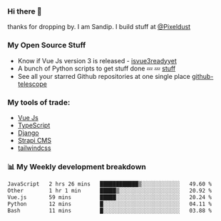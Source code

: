 ### Hi there 👋

thanks for dropping by.
I am Sandip. I build stuff at [@Pixeldust](github.com/pixeldust-in/)

###  **My Open Source Stuff**

 - Know if Vue Js version 3 is released -  [isvue3readyyet](https://github.com/sandiprb/isvue3readyyet)
 - A bunch of Python scripts to get stuff done 💤 💤 [stuff](https://github.com/sandiprb/stuff)
 - See all your starred Github repositories at one single place [github-telescope](https://github.com/sandiprb/github-telescope)



###  **My tools of trade:**
 - [Vue Js](https://github.com/vuejs/vue/)
 - [TypeScript](https://github.com/microsoft/TypeScript)
 - [Django](github.com/django/django)
 - [Strapi CMS](github.com/strapi/strapi)
 - [tailwindcss](https://github.com/tailwindlabs/tailwindcss)


###  📊 **My Weekly development breakdown**
<!--START_SECTION:waka-->

```txt
JavaScript   2 hrs 26 mins   ████████████▒░░░░░░░░░░░░   49.60 %
Other        1 hr 1 min      █████▒░░░░░░░░░░░░░░░░░░░   20.92 %
Vue.js       59 mins         █████░░░░░░░░░░░░░░░░░░░░   20.24 %
Python       12 mins         █░░░░░░░░░░░░░░░░░░░░░░░░   04.11 %
Bash         11 mins         █░░░░░░░░░░░░░░░░░░░░░░░░   03.88 %
```

<!--END_SECTION:waka-->
